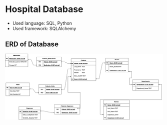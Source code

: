 # Hospital Database

- Used language: SQL, Python
- Used framework: SQLAlchemy

## ERD of Database
![alt text](https://github.com/Hamzic12/Hospital-Database/blob/main/ERD.png)

